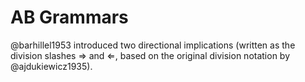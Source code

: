 # AB Grammars

@barhillel1953 introduced two directional implications (written as
the division slashes $⇒$ and $⇐$, based on the original division
notation by @ajdukiewicz1935).
